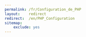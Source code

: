 ```yaml
---
permalink: /fr/Configuration_de_PHP
layout:    redirect
redirect:  /en/PHP_Configuration
sitemap:
    exclude: yes
---
```

